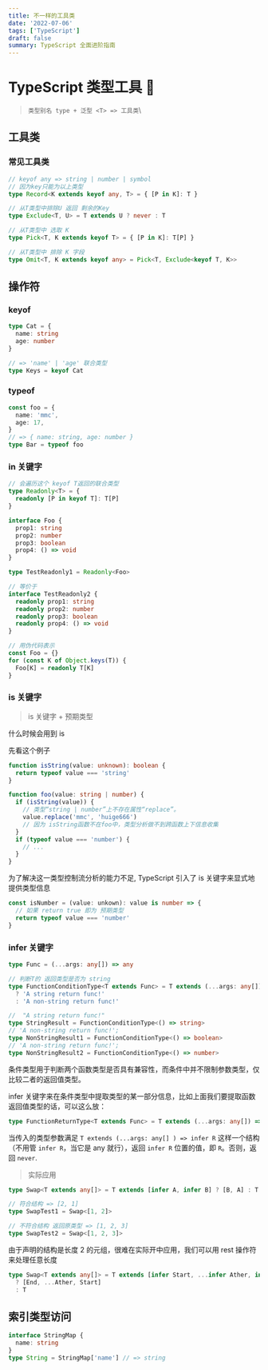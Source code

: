 ```yaml
---
title: 不一样的工具类
date: '2022-07-06'
tags: ['TypeScript']
draft: false
summary: TypeScript 全面进阶指南
---
```


# TypeScript 类型工具 🔧

> `类型别名 type + 泛型 <T> => 工具类`\

## 工具类

### 常见工具类

```ts
// keyof any => string | number | symbol
// 因为key只能为以上类型
type Record<K extends keyof any, T> = { [P in K]: T }

// 从T类型中排除U 返回 剩余的Key
type Exclude<T, U> = T extends U ? never : T

// 从T类型中 选取 K
type Pick<T, K extends keyof T> = { [P in K]: T[P] }

// 从T类型中 排除 K 字段
type Omit<T, K extends keyof any> = Pick<T, Exclude<keyof T, K>>
```

## 操作符

### keyof

```ts
type Cat = {
  name: string
  age: number
}

// => 'name' | 'age' 联合类型
type Keys = keyof Cat
```

### typeof

```ts
const foo = {
  name: 'mmc',
  age: 17,
}
// => { name: string, age: number }
type Bar = typeof foo
```

### in 关键字

```ts
// 会遍历这个 keyof T返回的联合类型
type Readonly<T> = {
  readonly [P in keyof T]: T[P]
}

interface Foo {
  prop1: string
  prop2: number
  prop3: boolean
  prop4: () => void
}

type TestReadonly1 = Readonly<Foo>

// 等价于
interface TestReadonly2 {
  readonly prop1: string
  readonly prop2: number
  readonly prop3: boolean
  readonly prop4: () => void
}

// 用伪代码表示
const Foo = {}
for (const K of Object.keys(T)) {
  Foo[K] = readonly T[K]
}
```

### is 关键字

> is 关键字 + 预期类型

什么时候会用到 is

先看这个例子

```ts
function isString(value: unknown): boolean {
  return typeof value === 'string'
}

function foo(value: string | number) {
  if (isString(value)) {
    // 类型“string | number”上不存在属性“replace”。
    value.replace('mmc', 'huige666')
    // 因为 isString函数不在foo中，类型分析做不到跨函数上下信息收集
  }
  if (typeof value === 'number') {
    // ...
  }
}
```

为了解决这一类型控制流分析的能力不足, TypeScript 引入了 is 关键字来显式地提供类型信息

```ts
const isNumber = (value: unkown): value is number => {
  // 如果 return true 即为 预期类型
  return typeof value === 'number'
}
```

### infer 关键字

```ts
type Func = (...args: any[]) => any

// 判断T的 返回类型是否为 string
type FunctionConditionType<T extends Func> = T extends (...args: any[]) => string
  ? 'A string return func!'
  : 'A non-string return func!'

//  "A string return func!"
type StringResult = FunctionConditionType<() => string>
// 'A non-string return func!';
type NonStringResult1 = FunctionConditionType<() => boolean>
// 'A non-string return func!';
type NonStringResult2 = FunctionConditionType<() => number>
```

条件类型用于判断两个函数类型是否具有兼容性，而条件中并不限制参数类型，仅比较二者的返回值类型。

infer 关键字来在条件类型中提取类型的某一部分信息，比如上面我们要提取函数返回值类型的话，可以这么放：

```ts
type FunctionReturnType<T extends Func> = T extends (...args: any[]) => infer R ? R : never
```

当传入的类型参数满足 `T extends (...args: any[] ) => infer R` 这样一个结构（不用管 `infer R`，当它是 any 就行），返回 `infer R` 位置的值，即 `R`。否则，返回 `never`.

> 实际应用

```ts
type Swap<T extends any[]> = T extends [infer A, infer B] ? [B, A] : T

// 符合结构 => [2, 1]
type SwapTest1 = Swap<[1, 2]>

// 不符合结构 返回原类型 => [1, 2, 3]
type SwapTest2 = Swap<[1, 2, 3]>
```

由于声明的结构是长度 2 的元组，很难在实际开中应用，我们可以用 rest 操作符来处理任意长度

```ts
type Swap<T extends any[]> = T extends [infer Start, ...infer Ather, infer End]
  ? [End, ...Ather, Start]
  : T
```

## 索引类型访问

```ts
interface StringMap {
  name: string
}
type String = StringMap['name'] // => string
```

